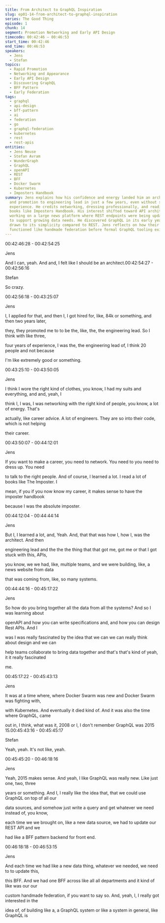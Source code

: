 ```yaml
---
title: From Architect to GraphQL Inspiration
slug: ep01-14-from-architect-to-graphql-inspiration
series: The Good Thing
episode: 1
chunk: 14
segment: Promotion Networking and Early API Design
timecode: 00:42:46 – 00:46:53
start_time: 00:42:46
end_time: 00:46:53
speakers:
  - Jens
  - Stefan
topics:
  - Rapid Promotion
  - Networking and Appearance
  - Early API Design
  - Discovering GraphQL
  - BFF Pattern
  - Early Federation
tags:
  - graphql
  - api-design
  - bff-pattern
  - ai
  - federation
  - go
  - graphql-federation
  - kubernetes
  - rest
  - rest-apis
entities:
  - Jens Neuse
  - Stefan Avram
  - WunderGraph
  - GraphQL
  - openAPI
  - REST
  - BFF
  - Docker Swarm
  - Kubernetes
  - Imposters Handbook
summary: Jens explains how his confidence and energy landed him an architect role
  and promotion to engineering lead in just a few years, even without senior-level
  experience. He credits networking, dressing professionally, and reading foundational
  books like Imposters Handbook. His interest shifted toward API architecture while
  working on a large news platform where REST endpoints were being updated repeatedly
  to support growing data needs. He discovered GraphQL in its early years and was
  drawn to its simplicity compared to REST. Jens reflects on how their BFF pattern
  functioned like handmade federation before formal GraphQL tooling existed.
---
```



00:42:46:28 - 00:42:54:25

Jens

And I can, yeah. And and, I felt like I should be an architect.00:42:54:27 - 00:42:56:16

Stefan

So crazy.

00:42:56:18 - 00:43:25:07

Jens

I, I applied for that, and then I, I got hired for, like, 84k or something, and then two years later,

they, they promoted me to to be the, like, the, the engineering lead. So I think with like three,

four years of experience, I was the, the engineering lead of, I think 20 people and not because

I'm like extremely good or something.

00:43:25:10 - 00:43:50:05

Jens

I think I wore the right kind of clothes, you know, I had my suits and everything, and and, yeah, I

think I, I was, I was networking with the right kind of people, you know, a lot of energy. That's

actually, like career advice. A lot of engineers. They are so into their code, which is not helping

their career.

00:43:50:07 - 00:44:12:01

Jens

If you want to make a career, you need to network. You need to you need to dress up. You need

to talk to the right people. And of course, I learned a lot. I read a lot of books like The Imposter. I

mean, if you if you now know my career, it makes sense to have the imposter handbook

because I was the absolute imposter.

00:44:12:04 - 00:44:44:14

Jens

But I, I learned a lot, and, Yeah. And, that that was how I, how I, was the architect. And then

engineering lead and the the the thing that that got me, got me or that I got stuck with this, APIs,

you know, we we had, like, multiple teams, and we were building, like, a news website from data

that was coming from, like, so many systems.

00:44:44:16 - 00:45:17:22

Jens

So how do you bring together all the data from all the systems? And so I was learning about

openAPI and how you can write specifications and, and how you can design Rest APIs. And I

was I was really fascinated by the idea that we can we can really think about design and we can

help teams collaborate to bring data together and that's that's kind of yeah, it it really fascinated

me.

00:45:17:22 - 00:45:43:13

Jens

It was at a time where, where Docker Swarm was new and Docker Swarm was fighting with,

with Kubernetes. And eventually it died kind of. And it was also the time where GraphQL, came

out in, I think, what was it, 2008 or I, I don't remember GraphQL was 2015 15.00:45:43:16 - 00:45:45:17

Stefan

Yeah, yeah. It's not like, yeah.

00:45:45:20 - 00:46:18:16

Jens

Yeah, 2015 makes sense. And yeah, I like GraphQL was really new. Like just one, two, three

years or something. And I, I really like the idea that, that we could use GraphQL on top of all our

data sources, and somehow just write a query and get whatever we need instead of, you know,

each time we we brought on, like a new data source, we had to update our REST API and we

had like a BFF pattern backend for front end.

00:46:18:18 - 00:46:53:15

Jens

And each time we had like a new data thing, whatever we needed, we need to to update this,

this BFF. And we had one BFF across like all all departments and it kind of like was our our

custom handmade federation, if you want to say so. And, yeah, I, I really got interested in the

idea of, of building like a, a GraphQL system or like a system in general, like GraphQL is

